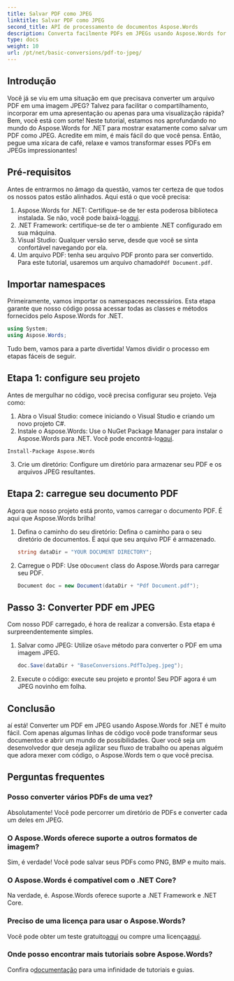 ```yaml
---
title: Salvar PDF como JPEG
linktitle: Salvar PDF como JPEG
second_title: API de processamento de documentos Aspose.Words
description: Converta facilmente PDFs em JPEGs usando Aspose.Words for .NET. Siga nosso guia detalhado com exemplos e perguntas frequentes. Perfeito para desenvolvedores e entusiastas.
type: docs
weight: 10
url: /pt/net/basic-conversions/pdf-to-jpeg/
---
```

## Introdução

Você já se viu em uma situação em que precisava converter um arquivo PDF em uma imagem JPEG? Talvez para facilitar o compartilhamento, incorporar em uma apresentação ou apenas para uma visualização rápida? Bem, você está com sorte! Neste tutorial, estamos nos aprofundando no mundo do Aspose.Words for .NET para mostrar exatamente como salvar um PDF como JPEG. Acredite em mim, é mais fácil do que você pensa. Então, pegue uma xícara de café, relaxe e vamos transformar esses PDFs em JPEGs impressionantes!

## Pré-requisitos

Antes de entrarmos no âmago da questão, vamos ter certeza de que todos os nossos patos estão alinhados. Aqui está o que você precisa:

1. Aspose.Words for .NET: Certifique-se de ter esta poderosa biblioteca instalada. Se não, você pode baixá-lo[aqui](https://releases.aspose.com/words/net/).
2. .NET Framework: certifique-se de ter o ambiente .NET configurado em sua máquina.
3. Visual Studio: Qualquer versão serve, desde que você se sinta confortável navegando por ela.
4.  Um arquivo PDF: tenha seu arquivo PDF pronto para ser convertido. Para este tutorial, usaremos um arquivo chamado`Pdf Document.pdf`.

## Importar namespaces

Primeiramente, vamos importar os namespaces necessários. Esta etapa garante que nosso código possa acessar todas as classes e métodos fornecidos pelo Aspose.Words for .NET.

```csharp
using System;
using Aspose.Words;
```

Tudo bem, vamos para a parte divertida! Vamos dividir o processo em etapas fáceis de seguir.

## Etapa 1: configure seu projeto

Antes de mergulhar no código, você precisa configurar seu projeto. Veja como:

1. Abra o Visual Studio: comece iniciando o Visual Studio e criando um novo projeto C#.
2.  Instale o Aspose.Words: Use o NuGet Package Manager para instalar o Aspose.Words para .NET. Você pode encontrá-lo[aqui](https://releases.aspose.com/words/net/).

```shell
Install-Package Aspose.Words
```

3. Crie um diretório: Configure um diretório para armazenar seu PDF e os arquivos JPEG resultantes.

## Etapa 2: carregue seu documento PDF

Agora que nosso projeto está pronto, vamos carregar o documento PDF. É aqui que Aspose.Words brilha!

1. Defina o caminho do seu diretório: Defina o caminho para o seu diretório de documentos. É aqui que seu arquivo PDF é armazenado.

    ```csharp
    string dataDir = "YOUR DOCUMENT DIRECTORY";
    ```

2.  Carregue o PDF: Use o`Document` class do Aspose.Words para carregar seu PDF.

    ```csharp
    Document doc = new Document(dataDir + "Pdf Document.pdf");
    ```

## Passo 3: Converter PDF em JPEG

Com nosso PDF carregado, é hora de realizar a conversão. Esta etapa é surpreendentemente simples.

1.  Salvar como JPEG: Utilize o`Save` método para converter o PDF em uma imagem JPEG.

    ```csharp
    doc.Save(dataDir + "BaseConversions.PdfToJpeg.jpeg");
    ```

2. Execute o código: execute seu projeto e pronto! Seu PDF agora é um JPEG novinho em folha.

## Conclusão

aí está! Converter um PDF em JPEG usando Aspose.Words for .NET é muito fácil. Com apenas algumas linhas de código você pode transformar seus documentos e abrir um mundo de possibilidades. Quer você seja um desenvolvedor que deseja agilizar seu fluxo de trabalho ou apenas alguém que adora mexer com código, o Aspose.Words tem o que você precisa.

## Perguntas frequentes

### Posso converter vários PDFs de uma vez?
Absolutamente! Você pode percorrer um diretório de PDFs e converter cada um deles em JPEG.

### O Aspose.Words oferece suporte a outros formatos de imagem?
Sim, é verdade! Você pode salvar seus PDFs como PNG, BMP e muito mais.

### O Aspose.Words é compatível com o .NET Core?
Na verdade, é. Aspose.Words oferece suporte a .NET Framework e .NET Core.

### Preciso de uma licença para usar o Aspose.Words?
 Você pode obter um teste gratuito[aqui](https://releases.aspose.com/) ou compre uma licença[aqui](https://purchase.aspose.com/buy).

### Onde posso encontrar mais tutoriais sobre Aspose.Words?
 Confira o[documentação](https://reference.aspose.com/words/net/) para uma infinidade de tutoriais e guias.
